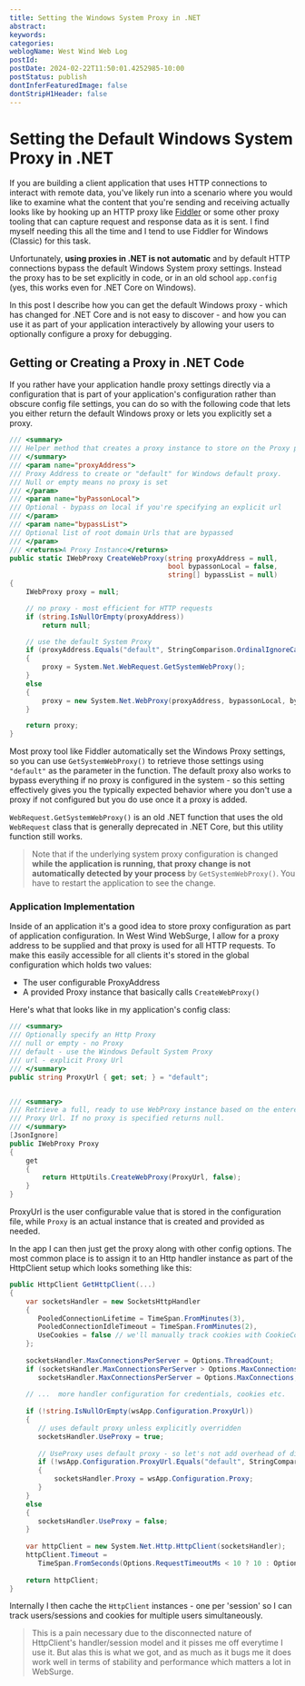 ```yaml
---
title: Setting the Windows System Proxy in .NET
abstract: 
keywords: 
categories: 
weblogName: West Wind Web Log
postId: 
postDate: 2024-02-22T11:50:01.4252985-10:00
postStatus: publish
dontInferFeaturedImage: false
dontStripH1Header: false
---
```

# Setting the Default Windows System Proxy in .NET

If you are building a client application that uses HTTP connections to interact with remote data, you've likely run into a scenario where you would like to examine what the content that you're sending and receiving actually looks like by hooking up an HTTP proxy like [Fiddler](https://www.telerik.com/fiddler/fiddler-classic) or some other proxy tooling that can capture request and response data as it is sent. I find myself needing this all the time and I tend to use Fiddler for Windows (Classic) for this task.

Unfortunately, **using proxies in .NET is not automatic** and by default HTTP connections bypass the default Windows System proxy settings. Instead the proxy has to be set explicitly in code, or in an old school `app.config` (yes, this works even for .NET Core on Windows).

In this post I describe how you can get the default Windows proxy - which has changed for .NET Core and is not easy to discover - and how you can use it as part of your application interactively by allowing your users to optionally configure a proxy for debugging.

## Getting or Creating a Proxy in .NET Code
If you rather have your application handle proxy settings directly via a configuration that is part of your application's configuration rather than obscure config file settings, you can do so with the following code that lets you either return the default Windows proxy or lets you explicitly set a proxy.

```csharp
/// <summary>
/// Helper method that creates a proxy instance to store on the Proxy property
/// </summary>
/// <param name="proxyAddress">
/// Proxy Address to create or "default" for Windows default proxy.
/// Null or empty means no proxy is set
/// </param>
/// <param name="byPassonLocal">
/// Optional - bypass on local if you're specifying an explicit url
/// </param>
/// <param name="bypassList">
/// Optional list of root domain Urls that are bypassed
/// </param>
/// <returns>A Proxy Instance</returns>
public static IWebProxy CreateWebProxy(string proxyAddress = null, 
                                       bool bypassonLocal = false, 
                                       string[] bypassList = null)
{
    IWebProxy proxy = null;

    // no proxy - most efficient for HTTP requests
    if (string.IsNullOrEmpty(proxyAddress))
        return null;

    // use the default System Proxy 
    if (proxyAddress.Equals("default", StringComparison.OrdinalIgnoreCase))
    {
        proxy = System.Net.WebRequest.GetSystemWebProxy();
    }
    else
    {
        proxy = new System.Net.WebProxy(proxyAddress, bypassonLocal, bypassList);
    }

    return proxy;
}
```

Most proxy tool like Fiddler automatically set the Windows Proxy settings, so you can use `GetSystemWebProxy()` to retrieve those settings using `"default"` as the parameter in the function. The default proxy also works to bypass everything if no proxy is configured in the system - so this setting effectively gives you the typically expected behavior where you don't use a proxy if not configured but you do use once it a proxy is added. 

`WebRequest.GetSystemWebProxy()` is an old .NET function that uses the old `WebRequest` class that is generally deprecated in .NET Core, but this utility function still works.

> Note that if the underlying system proxy configuration is changed **while the application is running, that proxy change is not automatically detected by your process** by `GetSystemWebProxy()`. You have to restart the application to see the change.


### Application Implementation
Inside of an application it's a good idea to store proxy configuration as part of application configuration. In West Wind WebSurge, I allow for a proxy address to be supplied and that proxy is used for all HTTP requests. To make this easily accessible for all clients it's stored in the global configuration which holds two values:

* The user configurable ProxyAddress
* A provided Proxy instance that basically calls `CreateWebProxy()`

Here's what that looks like in my application's config class:

```csharp
/// <summary>
/// Optionally specify an Http Proxy
/// null or empty - no Proxy
/// default - use the Windows Default System Proxy  
/// url - explicit Proxy Url
/// </summary>
public string ProxyUrl { get; set; } = "default";


/// <summary>
/// Retrieve a full, ready to use WebProxy instance based on the entered
/// Proxy Url. If no proxy is specified returns null.
/// </summary>
[JsonIgnore]
public IWebProxy Proxy
{
    get
    {
        return HttpUtils.CreateWebProxy(ProxyUrl, false);
    }
}
```

ProxyUrl is the user configurable value that is stored in the configuration file, while  `Proxy` is an actual instance that is created and provided as needed.

In the app I can then just get the proxy along with other config options. The most common place is to assign it to an Http handler instance as part of the HttpClient setup which looks something like this:

```cs
public HttpClient GetHttpClient(...)
{
    var socketsHandler = new SocketsHttpHandler
    {
       PooledConnectionLifetime = TimeSpan.FromMinutes(3),
       PooledConnectionIdleTimeout = TimeSpan.FromMinutes(2),
       UseCookies = false // we'll manually track cookies with CookieContainer
    };
    
    socketsHandler.MaxConnectionsPerServer = Options.ThreadCount;
    if (socketsHandler.MaxConnectionsPerServer > Options.MaxConnections)
       socketsHandler.MaxConnectionsPerServer = Options.MaxConnections;
    
    // ...  more handler configuration for credentials, cookies etc.
    
    if (!string.IsNullOrEmpty(wsApp.Configuration.ProxyUrl))
    {
       // uses default proxy unless explicitly overridden
       socketsHandler.UseProxy = true;
    
       // UseProxy uses default proxy - so let's not add overhead of discovering it again
       if (!wsApp.Configuration.ProxyUrl.Equals("default", StringComparison.OrdinalIgnoreCase))  
       {
           socketsHandler.Proxy = wsApp.Configuration.Proxy;
       }
    }
    else
    {
       socketsHandler.UseProxy = false;
    }
    
    var httpClient = new System.Net.Http.HttpClient(socketsHandler);
    httpClient.Timeout =
       TimeSpan.FromSeconds(Options.RequestTimeoutMs < 10 ? 10 : Options.RequestTimeoutMs);
    
    return httpClient;
}
```

Internally I then cache the `HttpClient` instances - one per 'session' so I can track users/sessions and cookies for multiple users simultaneously. 

> This is a pain necessary due to the disconnected nature of HttpClient's handler/session model and it pisses me off everytime I use it. But alas this is what we got, and as much as it bugs me it does work well in terms of stability and performance which matters a lot in WebSurge.


